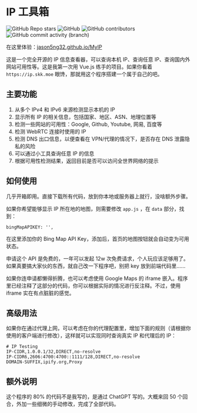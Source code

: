 # IP 工具箱

![GitHub Repo stars](https://img.shields.io/github/stars/jason5ng32/MyIP)
![GitHub](https://img.shields.io/github/license/jason5ng32/MyIP)
![GitHub contributors](https://img.shields.io/github/contributors/jason5ng32/MyIP)
![GitHub commit activity (branch)](https://img.shields.io/github/commit-activity/m/jason5ng32/MyIP)

在这里体验：[jason5ng32.github.io/MyIP](https://jason5ng32.github.io/MyIP/)

这是一个完全开源的 IP 信息查看器，可以查询本机 IP、查询任意 IP、查询国内外网站可用性等。这是我第一次用 Vue.js 练手的项目。如果你看着 `https://ip.skk.moe` 眼馋，那就用这个程序搭建一个属于自己的吧。

## 主要功能

1. 从多个 IPv4 和 IPv6 来源检测显示本机的 IP
2. 显示所有 IP 的相关信息，包括国家、地区、ASN、地理位置等
3. 检测一些网站的可用性：Google, Github, Youtube, 网易, 百度等
4. 检测 WebRTC 连接时使用的 IP
5. 检测 DNS 出口信息，以便查看在 VPN/代理的情况下，是否存在 DNS 泄露隐私的风险
6. 可以通过小工具查询任意 IP 的信息
7. 根据可用性检测结果，返回目前是否可以访问全世界网络的提示

## 如何使用

几乎开箱即用。直接下载所有代码，放到你本地或服务器上就行，没啥额外步骤。

如果你希望能够显示 IP 所在地的地图，则需要修改 `app.js` ，在 `data` 部分，找到：

```
bingMapAPIKEY: '',
```

在这里添加你的 Bing Map API Key，添加后，首页的地图按钮就会自动变为可用状态。

申请这个 API 是免费的，一年可以发起 12w 次免费请求，个人玩应该足够用了。如果真要搞大家伙的东西，就自己改一下程序吧，别把 key 放到前端代码里……

如果你连申请都懒得折腾，也可以考虑使用 Google Maps 的 iframe 嵌入。程序里已经注释了这部分的代码，你可以根据实际的情况进行反注释。不过，使用 iframe 实在有点脏脏的感觉。

## 高级用法

如果你在通过代理上网，可以考虑在你的代理配置里，增加下面的规则（请根据你使用的客户端进行修改），这样就可以实现同时查询真实 IP 和代理后的 IP：

```
# IP Testing
IP-CIDR,1.0.0.1/32,DIRECT,no-resolve
IP-CIDR6,2606:4700:4700::1111/128,DIRECT,no-resolve
DOMAIN-SUFFIX,ipify.org,Proxy
```

## 额外说明

这个程序的 80% 的代码不是我写的，是通过 ChatGPT 写的。大概来回 50 个回合，外加一些细微的手动修改，完成了全部代码。
